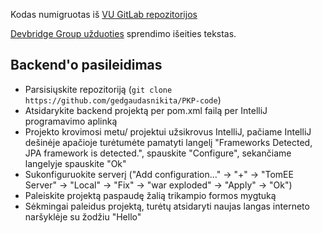 Kodas numigruotas iš [VU GitLab repozitorijos](https://git.mif.vu.lt/Cutlet-Solutions/PSK)

[Devbridge Group užduoties](https://github.com/gedgaudasnikita/PKP-docs/blob/master/Task-Definition.pdf) sprendimo išeities tekstas.

## Backend'o pasileidimas

  - Parsisiųskite repozitoriją (`git clone https://github.com/gedgaudasnikita/PKP-code`)
  - Atsidarykite backend projektą per pom.xml failą per IntelliJ programavimo aplinką
  - Projekto krovimosi metu/ projektui užsikrovus IntelliJ, pačiame IntelliJ dešinėje apačioje turėtumėte pamatyti langelį "Frameworks Detected, JPA framework is detected.", spauskite "Configure", sekančiame langelyje spauskite "Ok"
  - Sukonfiguruokite serverį ("Add configuration..." -> "+" -> "TomEE Server" -> "Local" -> "Fix" -> "war exploded" -> "Apply" -> "Ok")
  - Paleiskite projektą paspaudę žalią trikampio formos mygtuką
  - Sėkmingai paleidus projektą, turėtų atsidaryti naujas langas interneto naršyklėje su žodžiu "Hello"
